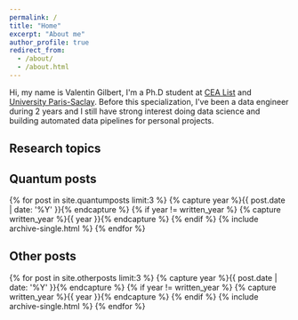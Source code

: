```yaml
---
permalink: /
title: "Home"
excerpt: "About me"
author_profile: true
redirect_from: 
  - /about/
  - /about.html
---
```


Hi, my name is Valentin Gilbert, I'm a Ph.D student at [CEA List](http://www-list.cea.fr/) and [University Paris-Saclay](https://www.universite-paris-saclay.fr/). Before this specialization, I've been a data engineer during 2 years and I still have strong interest doing data science and building automated data pipelines for personal projects.

## Research topics

## Quantum posts

{% for post in site.quantumposts limit:3 %}
  {% capture year %}{{ post.date | date: '%Y' }}{% endcapture %}
  {% if year != written_year %}
    {% capture written_year %}{{ year }}{% endcapture %}
  {% endif %}
  {% include archive-single.html %}
{% endfor %}

## Other posts

{% for post in site.otherposts limit:3 %}
  {% capture year %}{{ post.date | date: '%Y' }}{% endcapture %}
  {% if year != written_year %}
    {% capture written_year %}{{ year }}{% endcapture %}
  {% endif %}
  {% include archive-single.html %}
{% endfor %}
